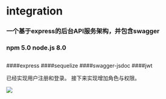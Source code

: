 # integration
### 一个基于express的后台API服务架构，并包含swagger
### npm  5.0 node.js 8.0

##

####express
####sequelize
####swagger-jsdoc
####jwt

已经实现用户注册和登录。
接下来实现增加角色与权限。

![](https://github.com/guosen88100300/integration/blob/master/public/Markdown/QQ20170822-101754.png)





